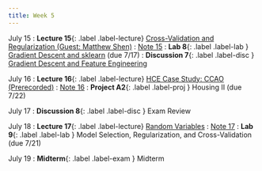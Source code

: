 ```yaml
---
title: Week 5
---
```


July 15
: **Lecture 15**{: .label .label-lecture} [Cross-Validation and Regularization (Guest: Matthew Shen)](lecture/lec15)
    : [Note 15](https://ds100.org/course-notes/cv_regularization/cv_reg.html)
: **Lab 8**{: .label .label-lab }  [Gradient Descent and sklearn](https://data100.datahub.berkeley.edu/hub/user-redirect/git-pull?repo=https%3A%2F%2Fgithub.com%2FDS-100%2Fsu24-materials&urlpath=lab%2Ftree%2Fsu24-materials%2Flab%2Flab08%2Flab08.ipynb&branch=main) (due 7/17)
: **Discussion 7**{: .label .label-disc } [Gradient Descent and Feature Engineering](https://drive.google.com/file/d/1MQjNOia5LOypAe7aI_7s2wyKGqUze1Ml/view?usp=sharing)

July 16
: **Lecture 16**{: .label .label-lecture} [HCE Case Study: CCAO (Prerecorded)](lecture/lec16)
    : [Note 16](https://ds100.org/course-notes/case_study_HCE/case_study_HCE.html)
: **Project A2**{: .label .label-proj } Housing II (due 7/22)

July 17
: **Discussion 8**{: .label .label-disc } Exam Review

July 18
: **Lecture 17**{: .label .label-lecture} [Random Variables](lecture/lec17)
    : [Note 17](https://ds100.org/course-notes/probability_1/probability_1.html)
: **Lab 9**{: .label .label-lab }  Model Selection, Regularization, and Cross-Validation (due 7/21)

July 19
: **Midterm**{: .label .label-exam } Midterm